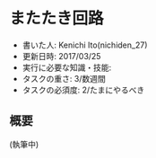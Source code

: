# またたき回路
- 書いた人: Kenichi Ito(nichiden_27)
- 更新日時: 2017/03/25
- 実行に必要な知識・技能:
- タスクの重さ: 3/数週間
- タスクの必須度: 2/たまにやるべき

## 概要
(執筆中)
